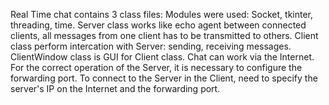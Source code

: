 Real Time chat contains 3 class files:
Modules were used: Socket, tkinter, threading, time.
Server class works like echo agent between connected clients, all messages from one client has to be transmitted to others.
Client class perform intercation with Server: sending, receiving messages.
ClientWindow class is GUI for Client class.
Chat can work via the Internet. For the correct operation of the Server, it is necessary to configure the forwarding port. To connect to the Server in the Client, need to specify the server's IP on the Internet and the forwarding port.
